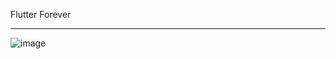 Flutter Forever
____________________________________________________________________________________

![image](https://i.ibb.co/r03WTgG/firstweb.png)


